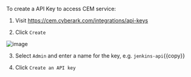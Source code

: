 
To create a API Key to access CEM service:

1. Visit https://cem.cyberark.com/integrations/api-keys

2. Click `Create`

![image](https://user-images.githubusercontent.com/26895316/119330273-9e410e00-bcb8-11eb-92d5-e9a051e141b0.png)

3. Select `Admin` and enter a name for the key, e.g. `jenkins-api`{{copy}}

4. Click `Create an API key`
